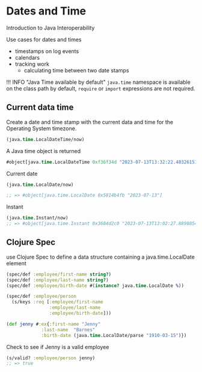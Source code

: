 # Dates and Time

<!-- TODO: Review  -->

Introduction to Java Interoperability

Use cases for dates and times

- timestamps on log events
- calendars
- tracking work
  - calculating time between two date stamps


!!! INFO "Java Time available by default"
    `java.time` namespace is available on the class path by default, `require` or `import` expressions are not required.


## Current data time

Create a date and time stamp with the current data and time for the Operating System timezone.

```clojure
(java.time.LocalDateTime/now)
```

A Java time object is returned

```clojure
#object[java.time.LocalDateTime 0xf36f34d "2023-07-13T13:32:22.483261516"]
```

Current date

```clojure
(java.time.LocalDate/now)

;; => #object[java.time.LocalDate 0x5814b4fb "2023-07-13"]
```

Instant

```clojure
(java.time.Instant/now)
;; => #object[java.time.Instant 0x3684d2c0 "2023-07-13T13:02:27.889805413Z"]
```


## Clojure Spec

use Clojure Spec to define a data structure containing a java.time.LocalDate element

```clojure
(spec/def :employee/first-name string?)
(spec/def :employee/last-name string?)
(spec/def :employee/birth-date #(instance? java.time.LocalDate %))

(spec/def :employee/person
  (s/keys :req [:employee/first-name
                :employee/last-name
                :employee/birth-date]))

(def jenny #:ex{:first-name "Jenny"
             :last-name  "Barnes"
             :birth-date (java.time.LocalDate/parse "1910-03-15")})

```

Check to see if Jenny is a valid employee

```clojure
(s/valid? :employee/person jenny)
;; => true
```

